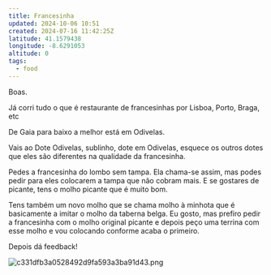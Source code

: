 ```yaml
---
title: Francesinha
updated: 2024-10-06 10:51
created: 2024-07-16 11:42:25Z
latitude: 41.1579438
longitude: -8.6291053
altitude: 0
tags:
  - food
---
```

Boas. 

Já corri tudo o que é restaurante de francesinhas por Lisboa, Porto, Braga, etc

De Gaia para baixo a melhor está em Odivelas.

Vais ao Dote Odivelas, sublinho, dote em Odivelas, esquece os outros dotes que eles são diferentes na qualidade da francesinha.

Pedes a francesinha do lombo sem tampa. Ela chama-se assim, mas podes pedir para eles colocarem a tampa que não cobram mais. E se gostares de picante, tens o molho picante que é muito bom.

Tens também um novo molho que se chama molho à minhota que é basicamente a imitar o molho da taberna belga. Eu gosto, mas prefiro pedir a francesinha com o molho original picante e depois peço uma terrina com esse molho e vou colocando conforme acaba o primeiro.

Depois dá feedback!


![c331dfb3a0528492d9fa593a3ba91d43.png](c331dfb3a0528492d9fa593a3ba91d43.png)